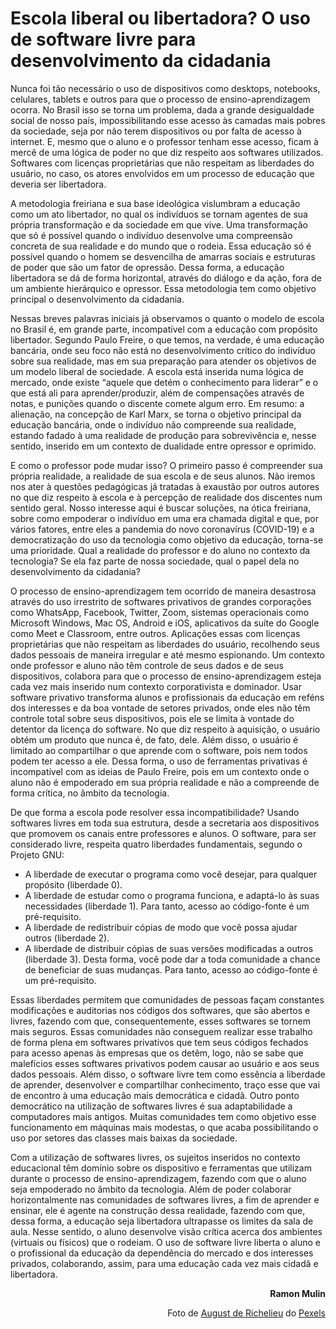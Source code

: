 # Escola liberal ou libertadora? O uso de software livre para desenvolvimento da cidadania


Nunca foi tão necessário o uso de dispositivos como desktops, notebooks, celulares, tablets e outros para que o processo de ensino-aprendizagem ocorra. No Brasil isso se torna um problema, dada a grande desigualdade social de nosso país, impossibilitando esse acesso às camadas mais pobres da sociedade, seja por não terem dispositivos ou por falta de acesso à internet. E, mesmo que o aluno e o professor tenham esse acesso, ficam à mercê de uma lógica de poder no que diz respeito aos softwares utilizados. Softwares com licenças proprietárias que não respeitam as liberdades do usuário, no caso, os atores envolvidos em um processo de educação que deveria ser libertadora.

A metodologia freiriana e sua base ideológica vislumbram a educação como um ato libertador, no qual os indivíduos se tornam agentes de sua própria transformação e da sociedade em que vive. Uma transformação que só é possível quando o indivíduo desenvolve uma compreensão concreta de sua realidade e do mundo que o rodeia. Essa educação só é possível quando o homem se desvencilha de amarras sociais e estruturas de poder que são um fator de opressão. Dessa forma, a educação libertadora se dá de forma horizontal, através do diálogo e da ação, fora de um ambiente hierárquico e opressor. Essa metodologia tem como objetivo principal o desenvolvimento da cidadania.

Nessas breves palavras iniciais já observamos o quanto o modelo de escola no Brasil é, em grande parte, incompatível com a educação com propósito libertador. Segundo Paulo Freire, o que temos, na verdade, é uma educação bancária, onde seu foco não está no desenvolvimento crítico do indivíduo sobre sua realidade, mas em sua preparação para atender os objetivos de um modelo liberal de sociedade. A escola está inserida numa lógica de mercado, onde existe “aquele que detém o conhecimento para liderar” e o que está ali para aprender/produzir, além de compensações através de notas, e punições quando o discente comete algum erro. Em resumo: a alienação, na concepção de Karl Marx, se torna o objetivo principal da educação bancária, onde o indivíduo não compreende sua realidade, estando fadado à uma realidade de produção para sobrevivência e, nesse sentido, inserido em um contexto de dualidade entre opressor e oprimido.

E como o professor pode mudar isso? O primeiro passo é compreender sua própria realidade, a realidade de sua escola e de seus alunos. Não iremos nos ater à questões pedagógicas já tratadas à exaustão por outros autores no que diz respeito à escola e à percepção de realidade dos discentes num sentido geral. Nosso interesse aqui é buscar soluções, na ótica freiriana, sobre como empoderar o indivíduo em uma era chamada digital e que, por vários fatores, entre eles a pandemia do novo coronavírus (COVID-19) e a democratização do uso da tecnologia como objetivo da educação, torna-se uma prioridade. Qual a realidade do professor e do aluno no contexto da tecnologia? Se ela faz parte de nossa sociedade, qual o papel dela no desenvolvimento da cidadania?

O processo de ensino-aprendizagem tem ocorrido de maneira desastrosa através do uso irrestrito de softwares privativos de grandes corporações como WhatsApp, Facebook, Twitter, Zoom, sistemas operacionais como Microsoft Windows, Mac OS, Android e iOS, aplicativos da suíte do Google como Meet e Classroom, entre outros. Aplicações essas com licenças proprietárias que não respeitam as liberdades do usuário, recolhendo seus dados pessoais de maneira irregular e até mesmo espionando. Um contexto onde professor e aluno não têm controle de seus dados e de seus dispositivos, colabora para que o processo de ensino-aprendizagem esteja cada vez mais inserido num contexto corporativista e dominador.  Usar software privativo transforma alunos e profissionais da educação em reféns dos interesses e da boa vontade de setores privados, onde eles não têm controle total sobre seus dispositivos, pois ele se limita à vontade do detentor da licença do software. No que diz respeito à aquisição, o usuário obtém um produto que nunca é, de fato, dele. Além disso, o usuário é limitado ao compartilhar o que aprende com o software, pois nem todos podem ter acesso a ele. Dessa forma, o uso de ferramentas privativas é incompatível com as ideias de Paulo Freire, pois em um contexto onde o aluno não é empoderado em sua própria realidade e não a compreende de forma crítica, no âmbito da tecnologia.

De que forma a escola pode resolver essa incompatibilidade? Usando softwares livres em toda sua estrutura, desde a secretaria aos dispositivos que promovem os canais entre professores e alunos. O software, para ser considerado livre, respeita quatro liberdades fundamentais, segundo o Projeto GNU:

* A liberdade de executar o programa como você desejar, para qualquer propósito (liberdade 0).
* A liberdade de estudar como o programa funciona, e adaptá-lo às suas necessidades (liberdade 1). Para tanto, acesso ao código-fonte é um pré-requisito.
* A liberdade de redistribuir cópias de modo que você possa ajudar outros (liberdade 2).
* A liberdade de distribuir cópias de suas versões modificadas a outros (liberdade 3). Desta forma, você pode dar a toda comunidade a chance de beneficiar de suas mudanças. Para tanto, acesso ao código-fonte é um pré-requisito.

Essas liberdades permitem que comunidades de pessoas façam constantes modificações e auditorias nos códigos dos softwares, que são abertos e livres, fazendo com que, consequentemente, esses softwares se tornem mais seguros. Essas comunidades não conseguem realizar esse trabalho de forma plena em softwares privativos que tem seus códigos fechados para acesso apenas às empresas que os detêm, logo, não se sabe que malefícios esses softwares privativos podem causar ao usuário e aos seus dados pessoais. Além disso, o software livre tem como essência a liberdade de aprender, desenvolver e compartilhar conhecimento, traço esse que vai de encontro à uma educação mais democrática e cidadã. Outro ponto democrático na utilização de softwares livres é sua adaptabilidade a computadores mais antigos. Muitas comunidades tem como objetivo esse funcionamento em máquinas mais modestas, o que acaba possibilitando o uso por setores das classes mais baixas da sociedade.

Com a utilização de softwares livres, os sujeitos inseridos no contexto educacional têm domínio sobre os dispositivo e ferramentas que utilizam durante o processo de ensino-aprendizagem, fazendo com que o aluno seja empoderado no âmbito da tecnologia. Além de poder colaborar horizontalmente nas comunidades de softwares livres, a fim de aprender e ensinar, ele é agente na construção dessa realidade, fazendo com que, dessa forma, a educação seja libertadora ultrapasse os limites da sala de aula. Nesse sentido, o aluno desenvolve visão crítica acerca dos ambientes (virtuais ou físicos) que o rodeiam. O uso de software livre liberta o aluno e o profissional da educação da dependência do mercado e dos interesses privados, colaborando, assim, para uma educação cada vez mais cidadã e libertadora.

**<p align="right">Ramon Mulin</p>**

<p align="right">Foto de <a href="https://www.pexels.com/@august-de-richelieu?utm_content=attributionCopyText&utm_medium=referral&utm_source=pexels" target="_blank">August de Richelieu</a> do <a href="https://www.pexels.com/photo/mother-helping-her-daughter-with-her-homework-4260482/?utm_content=attributionCopyText&utm_medium=referral&utm_source=pexels" target="_blank">Pexels</a></p>

